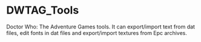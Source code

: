 # DWTAG_Tools
Doctor Who: The Adventure Games tools. It can export/import text from dat files, edit fonts in dat files and export/import textures from Epc archives.
